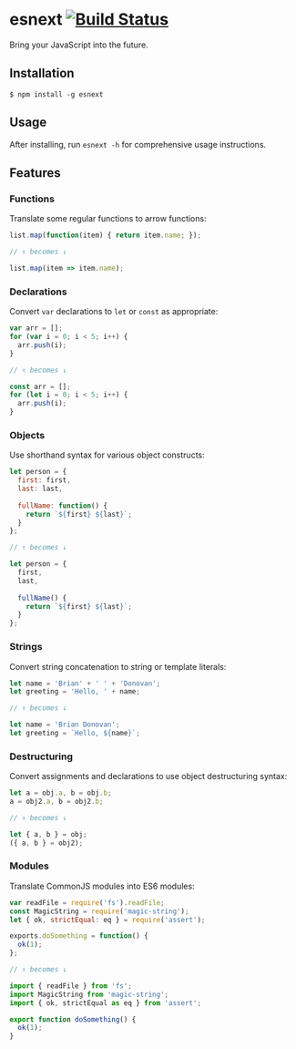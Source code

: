 # esnext [![Build Status](https://api.travis-ci.org/esnext/esnext.svg?branch=master)](https://travis-ci.org/esnext/esnext)

Bring your JavaScript into the future.

## Installation

```
$ npm install -g esnext
```

## Usage

After installing, run `esnext -h` for comprehensive usage instructions.

## Features

### Functions

Translate some regular functions to arrow functions:

```js
list.map(function(item) { return item.name; });

// ↑ becomes ↓

list.map(item => item.name);
```

### Declarations

Convert `var` declarations to `let` or `const` as appropriate:

```js
var arr = [];
for (var i = 0; i < 5; i++) {
  arr.push(i);
}

// ↑ becomes ↓

const arr = [];
for (let i = 0; i < 5; i++) {
  arr.push(i);
}
```

### Objects

Use shorthand syntax for various object constructs:

```js
let person = {
  first: first,
  last: last,
  
  fullName: function() {
    return `${first} ${last}`;
  }
};

// ↑ becomes ↓

let person = {
  first,
  last,
  
  fullName() {
    return `${first} ${last}`;
  }
};
```

### Strings

Convert string concatenation to string or template literals:

```js
let name = 'Brian' + ' ' + 'Donovan';
let greeting = 'Hello, ' + name;

// ↑ becomes ↓

let name = 'Brian Donovan';
let greeting = `Hello, ${name}`;
```

### Destructuring

Convert assignments and declarations to use object destructuring syntax:

```js
let a = obj.a, b = obj.b;
a = obj2.a, b = obj2.b;

// ↑ becomes ↓

let { a, b } = obj;
({ a, b } = obj2);
```

### Modules

Translate CommonJS modules into ES6 modules:

```js
var readFile = require('fs').readFile;
const MagicString = require('magic-string');
let { ok, strictEqual: eq } = require('assert');

exports.doSomething = function() {
  ok(1);
};

// ↑ becomes ↓

import { readFile } from 'fs';
import MagicString from 'magic-string';
import { ok, strictEqual as eq } from 'assert';

export function doSomething() {
  ok(1);
}
```
